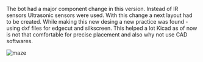The bot had a major component change in this version. Instead of IR sensors Ultrasonic sensors were used. With this change a next layout had to be created. 
While making this new desing a new practice was found - using dxf files for edgecut and silkscreen. This helped a lot Kicad as of now is not that comfortable for precise placement and also why not use CAD softwares.

![maze](https://user-images.githubusercontent.com/108187933/203844429-ae7dfe25-f4b6-482c-8d65-23c57e1233ae.png)
